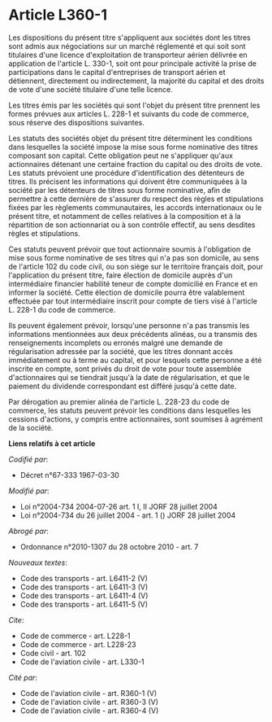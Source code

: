 # Article L360-1

Les dispositions du présent titre s'appliquent aux sociétés dont les titres sont admis aux négociations sur un marché
réglementé et qui soit sont titulaires d'une licence d'exploitation de transporteur aérien délivrée en application de
l'article L. 330-1, soit ont pour principale activité la prise de participations dans le capital d'entreprises de transport
aérien et détiennent, directement ou indirectement, la majorité du capital et des droits de vote d'une société titulaire
d'une telle licence.

Les titres émis par les sociétés qui sont l'objet du présent titre prennent les formes prévues aux articles L. 228-1 et
suivants du code de commerce, sous réserve des dispositions suivantes.

Les statuts des sociétés objet du présent titre déterminent les conditions dans lesquelles la société impose la mise sous
forme nominative des titres composant son capital. Cette obligation peut ne s'appliquer qu'aux actionnaires détenant une
certaine fraction du capital ou des droits de vote. Les statuts prévoient une procédure d'identification des détenteurs de
titres. Ils précisent les informations qui doivent être communiquées à la société par les détenteurs de titres sous forme
nominative, afin de permettre à cette dernière de s'assurer du respect des règles et stipulations fixées par les règlements
communautaires, les accords internationaux ou le présent titre, et notamment de celles relatives à la composition et à la
répartition de son actionnariat ou à son contrôle effectif, au sens desdites règles et stipulations.

Ces statuts peuvent prévoir que tout actionnaire soumis à l'obligation de mise sous forme nominative de ses titres qui n'a
pas son domicile, au sens de l'article 102 du code civil, ou son siège sur le territoire français doit, pour l'application du
présent titre, faire élection de domicile auprès d'un intermédiaire financier habilité teneur de compte domicilié en France
et en informer la société. Cette élection de domicile pourra être valablement effectuée par tout intermédiaire inscrit pour
compte de tiers visé à l'article L. 228-1 du code de commerce.

Ils peuvent également prévoir, lorsqu'une personne n'a pas transmis les informations mentionnées aux deux précédents alinéas,
ou a transmis des renseignements incomplets ou erronés malgré une demande de régularisation adressée par la société, que les
titres donnant accès immédiatement ou à terme au capital, et pour lesquels cette personne a été inscrite en compte, sont
privés du droit de vote pour toute assemblée d'actionnaires qui se tiendrait jusqu'à la date de régularisation, et que le
paiement du dividende correspondant est différé jusqu'à cette date.

Par dérogation au premier alinéa de l'article L. 228-23 du code de commerce, les statuts peuvent prévoir les conditions dans
lesquelles les cessions d'actions, y compris entre actionnaires, sont soumises à agrément de la société.

**Liens relatifs à cet article**

_Codifié par_:

  - Décret n°67-333 1967-03-30

_Modifié par_:

  - Loi n°2004-734 2004-07-26 art. 1 I, II JORF 28 juillet 2004
  - Loi n°2004-734 du 26 juillet 2004 - art. 1 () JORF 28 juillet 2004

_Abrogé par_:

  - Ordonnance n°2010-1307 du 28 octobre 2010 - art. 7

_Nouveaux textes_:

  - Code des transports - art. L6411-2 (V)
  - Code des transports - art. L6411-3 (V)
  - Code des transports - art. L6411-4 (V)
  - Code des transports - art. L6411-5 (V)

_Cite_:

  - Code de commerce - art. L228-1
  - Code de commerce - art. L228-23
  - Code civil - art. 102
  - Code de l'aviation civile - art. L330-1

_Cité par_:

  - Code de l'aviation civile - art. R360-1 (V)
  - Code de l'aviation civile - art. R360-3 (V)
  - Code de l'aviation civile - art. R360-4 (V)
